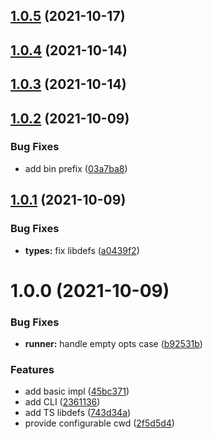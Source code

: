 ## [1.0.5](https://github.com/antongolub/glob-runner/compare/v1.0.4...v1.0.5) (2021-10-17)

## [1.0.4](https://github.com/antongolub/glob-runner/compare/v1.0.3...v1.0.4) (2021-10-14)

## [1.0.3](https://github.com/antongolub/glob-runner/compare/v1.0.2...v1.0.3) (2021-10-14)

## [1.0.2](https://github.com/antongolub/glob-runner/compare/v1.0.1...v1.0.2) (2021-10-09)


### Bug Fixes

* add bin prefix ([03a7ba8](https://github.com/antongolub/glob-runner/commit/03a7ba84811e0f529b36db4cb3fc867a999ab288))

## [1.0.1](https://github.com/antongolub/glob-runner/compare/v1.0.0...v1.0.1) (2021-10-09)


### Bug Fixes

* **types:** fix libdefs ([a0439f2](https://github.com/antongolub/glob-runner/commit/a0439f2141d81ad78e74a9671b00ed27a86a6126))

# 1.0.0 (2021-10-09)


### Bug Fixes

* **runner:** handle empty opts case ([b92531b](https://github.com/antongolub/glob-runner/commit/b92531b0929097de1a900e00379a96af70a1d16d))


### Features

* add basic impl ([45bc371](https://github.com/antongolub/glob-runner/commit/45bc371844eee5e2787c34346f833330e6b45f52))
* add CLI ([2361136](https://github.com/antongolub/glob-runner/commit/2361136586687e96965da08bfbbc272fbf363d09))
* add TS libdefs ([743d34a](https://github.com/antongolub/glob-runner/commit/743d34a28244ddee86d319c16ad03b2b774f5021))
* provide configurable cwd ([2f5d5d4](https://github.com/antongolub/glob-runner/commit/2f5d5d4c03ce7cfbc9a71f3382e0f9d6d71f5319))
